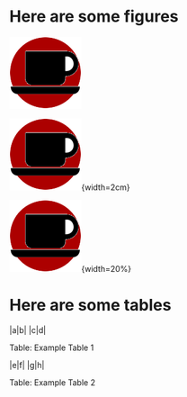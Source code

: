 

# Here are some figures

![Example Figure 1](circle.png)

![Example Figure 2](circle.png){width=2cm}

![Example Figure 3](circle.png){width=20%}

# Here are some tables

|a|b|
|c|d|

Table: Example Table 1

|e|f|
|g|h|

Table: Example Table 2
